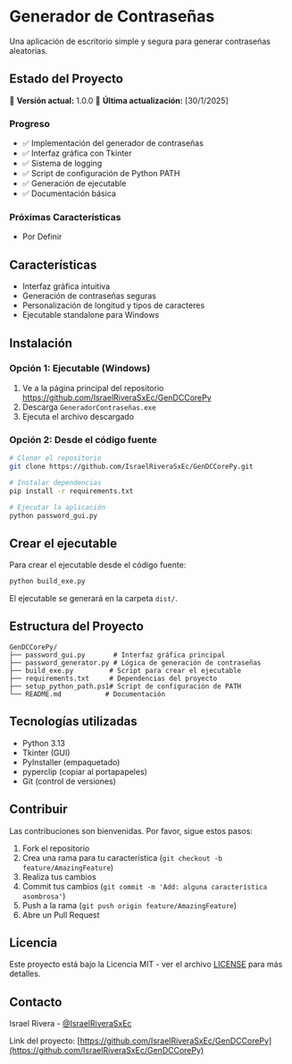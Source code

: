 # Generador de Contraseñas

Una aplicación de escritorio simple y segura para generar contraseñas aleatorias.

## Estado del Proyecto

🚀 **Versión actual:** 1.0.0
📅 **Última actualización:** [30/1/2025]

### Progreso

- ✅ Implementación del generador de contraseñas
- ✅ Interfaz gráfica con Tkinter
- ✅ Sistema de logging
- ✅ Script de configuración de Python PATH
- ✅ Generación de ejecutable
- ✅ Documentación básica

### Próximas Características

- Por Definir

## Características

- Interfaz gráfica intuitiva
- Generación de contraseñas seguras
- Personalización de longitud y tipos de caracteres
- Ejecutable standalone para Windows

## Instalación

### Opción 1: Ejecutable (Windows)
1. Ve a la página principal del repositorio https://github.com/IsraelRiveraSxEc/GenDCCorePy
2. Descarga `GeneradorContraseñas.exe`
3. Ejecuta el archivo descargado

### Opción 2: Desde el código fuente
```bash
# Clonar el repositorio
git clone https://github.com/IsraelRiveraSxEc/GenDCCorePy.git

# Instalar dependencias
pip install -r requirements.txt

# Ejecutar la aplicación
python password_gui.py
```

## Crear el ejecutable

Para crear el ejecutable desde el código fuente:

```bash
python build_exe.py
```

El ejecutable se generará en la carpeta `dist/`.

## Estructura del Proyecto

```
GenDCCorePy/
├── password_gui.py       # Interfaz gráfica principal
├── password_generator.py # Lógica de generación de contraseñas
├── build_exe.py         # Script para crear el ejecutable
├── requirements.txt     # Dependencias del proyecto
├── setup_python_path.ps1# Script de configuración de PATH
└── README.md           # Documentación
```

## Tecnologías utilizadas

- Python 3.13
- Tkinter (GUI)
- PyInstaller (empaquetado)
- pyperclip (copiar al portapapeles)
- Git (control de versiones)

## Contribuir

Las contribuciones son bienvenidas. Por favor, sigue estos pasos:

1. Fork el repositorio
2. Crea una rama para tu característica (`git checkout -b feature/AmazingFeature`)
3. Realiza tus cambios
4. Commit tus cambios (`git commit -m 'Add: alguna característica asombrosa'`)
5. Push a la rama (`git push origin feature/AmazingFeature`)
6. Abre un Pull Request

## Licencia

Este proyecto está bajo la Licencia MIT - ver el archivo [LICENSE](LICENSE) para más detalles.

## Contacto

Israel Rivera - [@IsraelRiveraSxEc](https://github.com/IsraelRiveraSxEc)

Link del proyecto: [https://github.com/IsraelRiveraSxEc/GenDCCorePy](https://github.com/IsraelRiveraSxEc/GenDCCorePy)
